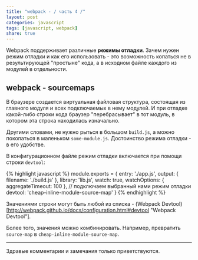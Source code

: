 ```yaml
---
title: "webpack - / часть 4 /"
layout: post
categories: javascript
tags: [javascript, webpack]
share: true
---
```


Webpack поддерживает различные **режимы отладки**. Зачем нужен режим отладки и как его использовать - это возможность копаться не в результирующей "простыне" кода, а в исходном файле каждого из модулей в отдельности.

## webpack - sourcemaps

В браузере создается виртуальная файловая структура, состоящая из главного модуля и всех подключаемых в нему модулей. И при отладке какой-либо строки кода браузер "перебрасывает" в тот модуль, в котором эта строка находилась изначально.

Другими словами, не нужно рыться в большом `build.js`, а можно покопаться в маленьком `some-module.js`. Достоинство режима отладки - в его удобстве.

В конфигурационном файле режим отладки включается при помощи строки `devtool`:

{% highlight javascript %}
module.exports = {
  entry: './app.js',
  output: {
    filename: './build.js'
  },
  library: 'lib.js',
  watch: true,
  watchOptions: {
    aggregateTimeout: 100
  },
  // подключаем выбранный нами режим отладки
  devtool: 'cheap-inline-module-source-map'
}
{% endhighlight %}

Значениями строки могут быть любой из списка - (Webpack Devtool)[http://webpack.github.io/docs/configuration.html#devtool "Webpack Devtool"].

Более того, значения можно комбинировать. Например, превратить `source-map` в `cheap-inline-module-source-map`.

***
Здравые комментарии и замечания только приветствуются.